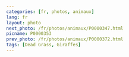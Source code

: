 ```yaml
---
categories: [fr, photos, animaux]
lang: fr
layout: photo
next_photo: /fr/photos/animaux/P0000347.html
picname: P0000353
prev_photo: /fr/photos/animaux/P0000372.html
tags: [Dead Grass, Giraffes]
---
```

